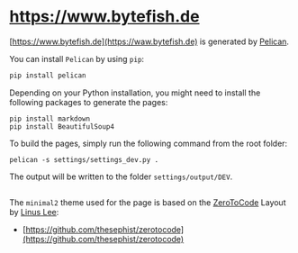 # https://www.bytefish.de #

[https://www.bytefish.de](https://waw.bytefish.de) is generated by [Pelican](http://getpelican.com). 

You can install ``Pelican`` by using ``pip``:

```sh
pip install pelican
```

Depending on your Python installation, you might need to install the following packages to generate the pages:

```
pip install markdown
pip install BeautifulSoup4
```

To build the pages, simply run the following command from the root folder:

```
pelican -s settings/settings_dev.py .
```

The output will be written to the folder ``settings/output/DEV``.

## 

The ``minimal2`` theme used for the page is based on the [ZeroToCode] Layout by [Linus Lee]:

* [https://github.com/thesephist/zerotocode](https://github.com/thesephist/zerotocode)

[Linus Lee]: https://github.com/thesephist
[ZeroToCode]: https://github.com/thesephist/zerotocode